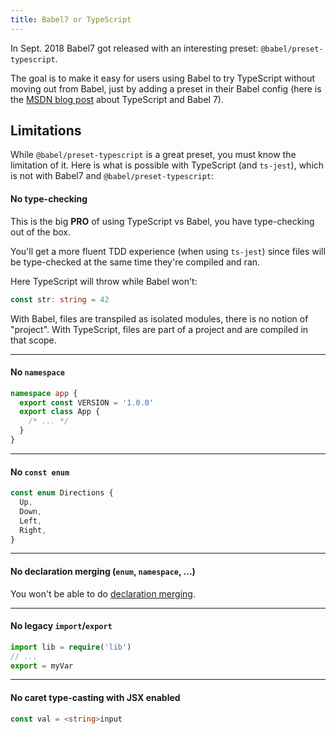 ```yaml
---
title: Babel7 or TypeScript
---
```


In Sept. 2018 Babel7 got released with an interesting preset: `@babel/preset-typescript`.

The goal is to make it easy for users using Babel to try TypeScript without moving out from Babel, just by adding a preset in their Babel config (here is the [MSDN blog post](https://blogs.msdn.microsoft.com/typescript/2018/08/27/typescript-and-babel-7/) about TypeScript and Babel 7).

## Limitations

While `@babel/preset-typescript` is a great preset, you must know the limitation of it. Here is what is possible with TypeScript (and `ts-jest`), which is not with Babel7 and `@babel/preset-typescript`:

#### No type-checking

This is the big **PRO** of using TypeScript vs Babel, you have type-checking out of the box.

You'll get a more fluent TDD experience (when using `ts-jest`) since files will be type-checked at the same time they're compiled and ran.

Here TypeScript will throw while Babel won't:

```ts
const str: string = 42
```

With Babel, files are transpiled as isolated modules, there is no notion of "project". With TypeScript, files are part of a project and are compiled in that scope.

---

#### No `namespace`

```ts
namespace app {
  export const VERSION = '1.0.0'
  export class App {
    /* ... */
  }
}
```

---

#### No `const enum`

```ts
const enum Directions {
  Up,
  Down,
  Left,
  Right,
}
```

---

#### No declaration merging (`enum`, `namespace`, ...)

You won't be able to do [declaration merging](https://www.typescriptlang.org/docs/handbook/declaration-merging.html).

---

#### No legacy `import`/`export`

```ts
import lib = require('lib')
// ...
export = myVar
```

---

#### No caret type-casting with JSX enabled

```ts
const val = <string>input
```
